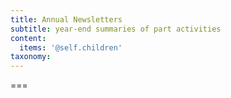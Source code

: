 ```yaml
---
title: Annual Newsletters
subtitle: year-end summaries of part activities
content:
  items: '@self.children'
taxonomy:
---
```




===
